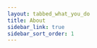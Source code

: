```yaml
---
layout: tabbed_what_you_do
title: About
sidebar_link: true
sidebar_sort_order: 1
---
```


<!-- The content for this page is under layouts/.

It's a hacky fix to get tabbed content into this theme, but it does the job for now. -->
